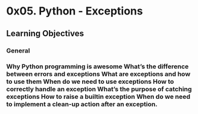<!DOCTYPE html>
<html lang="en">
<head>
</head>
<body>
<h1>0x05. Python - Exceptions</h1>
<h2>Learning Objectives</h2>
<h3>General<h3>
<p>Why Python programming is awesome
What’s the difference between errors and exceptions
What are exceptions and how to use them
When do we need to use exceptions
How to correctly handle an exception
What’s the purpose of catching exceptions
How to raise a builtin exception
When do we need to implement a clean-up action after an exception.</p>

</body>
</html>